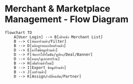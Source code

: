 # Merchant & Marketplace Management - Flow Diagram

```mermaid
flowchart TD
    A[User Login] --> B[เข้าหน้า Merchant List]
    B --> C[ค้นหาร้านค้า/Filter]
    B --> D[คลิกดูรายละเอียดร้านค้า]
    D --> E[แก้ไขข้อมูลร้านค้า]
    D --> F[จัดการโปรโมชัน/คูปอง/Deal/Banner]
    D --> G[แนบ/ดูเอกสารร้าน]
    B --> H[เพิ่มร้านค้าใหม่]
    B --> I[Export ข้อมูลร้านค้า]
    B --> J[ลบร้านค้า]
    D --> K[Assign/เปลี่ยนทีม/Partner]
```

